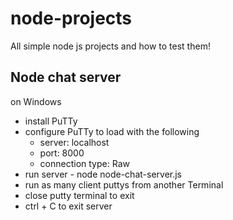 # node-projects
All simple node js projects and how to test them!

## Node chat server
on Windows

* install PuTTy
* configure PuTTy to load with the following
    * server: localhost
    * port: 8000
    * connection type: Raw
* run server - node node-chat-server.js
* run as many client puttys from another Terminal
* close putty terminal to exit
* ctrl + C to exit server
    

